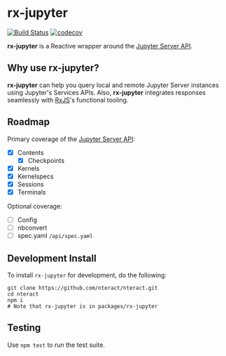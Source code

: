 # rx-jupyter

[![Build Status](https://travis-ci.org/nteract/rx-jupyter.svg?branch=master)](https://travis-ci.org/nteract/rx-jupyter)
[![codecov](https://codecov.io/gh/nteract/rx-jupyter/branch/master/graph/badge.svg)](https://codecov.io/gh/nteract/rx-jupyter)

**rx-jupyter** is a Reactive wrapper around the [Jupyter Server API].

## Why use rx-jupyter?

**rx-jupyter** can help you query local and remote Jupyter Server instances
using Jupyter's Services APIs. Also, **rx-jupyter** integrates responses
seamlessly with [RxJS]'s functional tooling.

## Roadmap

Primary coverage of the [Jupyter Server API]:

* [X] Contents
  * [X] Checkpoints
* [X] Kernels
* [X] Kernelspecs
* [X] Sessions
* [X] Terminals

Optional coverage:

* [ ] Config
* [ ] nbconvert
* [ ] spec.yaml `/api/spec.yaml`

## Development Install

To install `rx-jupyter` for development, do the following:

```
git clone https://github.com/nteract/nteract.git
cd nteract
npm i
# Note that rx-jupyter is in packages/rx-jupyter
```
## Testing

Use `npm test` to run the test suite.


[Jupyter Server API]: http://jupyter-api.surge.sh/
[RxJS]: http://reactivex.io
